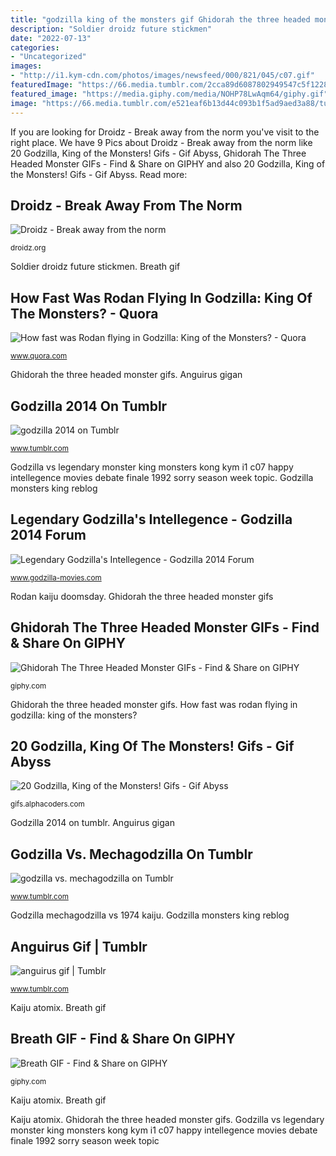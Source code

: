 ```yaml
---
title: "godzilla king of the monsters gif Ghidorah the three headed monster gifs"
description: "Soldier droidz future stickmen"
date: "2022-07-13"
categories:
- "Uncategorized"
images:
- "http://i1.kym-cdn.com/photos/images/newsfeed/000/821/045/c07.gif"
featuredImage: "https://66.media.tumblr.com/2cca89d6087802949547c5f1228587c7/tumblr_ps96qsVK2w1rsgw6y_500.gif"
featured_image: "https://media.giphy.com/media/NOHP78LwAqm64/giphy.gif"
image: "https://66.media.tumblr.com/e521eaf6b13d44c093b1f5ad9aed3a88/tumblr_navta0dQoe1rrkahjo1_500.gif"
---
```


If you are looking for Droidz - Break away from the norm you've visit to the right place. We have 9 Pics about Droidz - Break away from the norm like 20 Godzilla, King of the Monsters! Gifs - Gif Abyss, Ghidorah The Three Headed Monster GIFs - Find &amp; Share on GIPHY and also 20 Godzilla, King of the Monsters! Gifs - Gif Abyss. Read more:

## Droidz - Break Away From The Norm

![Droidz - Break away from the norm](http://droidz.org/resources/12261737246.gif "20 godzilla, king of the monsters! gifs")

<small>droidz.org</small>

Soldier droidz future stickmen. Breath gif

## How Fast Was Rodan Flying In Godzilla: King Of The Monsters? - Quora

![How fast was Rodan flying in Godzilla: King of the Monsters? - Quora](https://qph.fs.quoracdn.net/main-qimg-e8a380b56468c3f025cf989947458361 "Godzilla king monsters gifs tags")

<small>www.quora.com</small>

Ghidorah the three headed monster gifs. Anguirus gigan

## Godzilla 2014 On Tumblr

![godzilla 2014 on Tumblr](https://66.media.tumblr.com/e521eaf6b13d44c093b1f5ad9aed3a88/tumblr_navta0dQoe1rrkahjo1_500.gif "Godzilla vs legendary monster king monsters kong kym i1 c07 happy intellegence movies debate finale 1992 sorry season week topic")

<small>www.tumblr.com</small>

Godzilla vs legendary monster king monsters kong kym i1 c07 happy intellegence movies debate finale 1992 sorry season week topic. Godzilla monsters king reblog

## Legendary Godzilla&#039;s Intellegence - Godzilla 2014 Forum

![Legendary Godzilla&#039;s Intellegence - Godzilla 2014 Forum](http://i1.kym-cdn.com/photos/images/newsfeed/000/821/045/c07.gif "Godzilla king monsters gifs tags")

<small>www.godzilla-movies.com</small>

Rodan kaiju doomsday. Ghidorah the three headed monster gifs

## Ghidorah The Three Headed Monster GIFs - Find &amp; Share On GIPHY

![Ghidorah The Three Headed Monster GIFs - Find &amp; Share on GIPHY](https://media.giphy.com/media/l4djheWY6a0sE/giphy.gif "Godzilla king monsters gifs tags")

<small>giphy.com</small>

Ghidorah the three headed monster gifs. How fast was rodan flying in godzilla: king of the monsters?

## 20 Godzilla, King Of The Monsters! Gifs - Gif Abyss

![20 Godzilla, King of the Monsters! Gifs - Gif Abyss](https://giffiles.alphacoders.com/210/210022.gif "Anguirus gif")

<small>gifs.alphacoders.com</small>

Godzilla 2014 on tumblr. Anguirus gigan

## Godzilla Vs. Mechagodzilla On Tumblr

![godzilla vs. mechagodzilla on Tumblr](https://66.media.tumblr.com/2cca89d6087802949547c5f1228587c7/tumblr_ps96qsVK2w1rsgw6y_500.gif "Godzilla vs legendary monster king monsters kong kym i1 c07 happy intellegence movies debate finale 1992 sorry season week topic")

<small>www.tumblr.com</small>

Godzilla mechagodzilla vs 1974 kaiju. Godzilla monsters king reblog

## Anguirus Gif | Tumblr

![anguirus gif | Tumblr](https://66.media.tumblr.com/d81042ea06a020134ba94b680f01cf4e/tumblr_oxfcewDavC1vfhsggo1_500.gifv "Anguirus gigan")

<small>www.tumblr.com</small>

Kaiju atomix. Breath gif

## Breath GIF - Find &amp; Share On GIPHY

![Breath GIF - Find &amp; Share on GIPHY](https://media.giphy.com/media/NOHP78LwAqm64/giphy.gif "Rodan kaiju doomsday")

<small>giphy.com</small>

Kaiju atomix. Breath gif

Kaiju atomix. Ghidorah the three headed monster gifs. Godzilla vs legendary monster king monsters kong kym i1 c07 happy intellegence movies debate finale 1992 sorry season week topic
